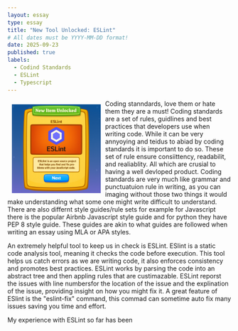 ```yaml
---
layout: essay
type: essay
title: "New Tool Unlocked: ESLint"
# All dates must be YYYY-MM-DD format!
date: 2025-09-23
published: true
labels:
  - Codind Standards
  - ESLint
  - Typescript
---
```

<img width = "250px" src ="../img/code-standard-reflection/item-unlocked.png" alt="ESLint Card item unlocked" style ="float: left; margin: 10px; width: 200px;" />

Coding stanndards, love them or hate them they are a must! Coding standards are a set of rules, guidlines and best practices that developers use when writing code. While it can be very annyoying and teidus to abiad by coding standards it is important to do so. These set of rule ensure consiittency, readabilit, and realiablity. All which are crusial to having a well devloped product. Coding standards are very much like grammar and punctuatuion rule in writing, as you can imaging without those two things it would make understanding what some one might write difficult to understand. There are also differnt style guides/rule sets for example for Javascript there is the popular Airbnb Javascript style guide and for python they have PEP 8 style guide. These guides are akin to what guides are followed when writing an essay using MLA or APA styles. 

An extremely helpful tool to keep us in check is ESLint. ESlint is a static code analysis tool, meaning it checks the code before execution. This tool helps us catch errors as we are writing code, it also enforces consistency and promotes best practices. ESLint works by parsing the code into an abstract tree and then appling rules that are custimazable. ESLint reporst the issues with line numbersfor the location of the issue and the explination of the issue, providing insight on how you might fix it. A great feature of ESlint is the "eslint-fix" command, this commad can sometime auto fix many issues saving you time and effort. 

My experience with ESLint so far has been 